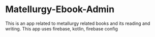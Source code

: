 # Matellurgy-Ebook-Admin
This is an app related to metallurgy related books and its reading and writing. This app uses firebase, kotlin, firebase config
